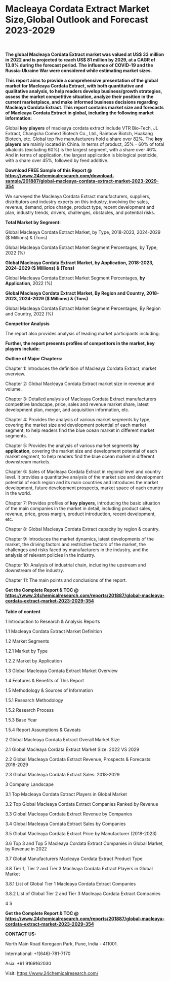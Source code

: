 <h1>Macleaya Cordata Extract Market Size,Global Outlook and Forecast 2023-2029</h1><br/><p><strong>The global Macleaya Cordata Extract market was valued at US$ 33 million in 2022 and is projected to reach US$ 81 million by 2029, at a <strong>CAGR</strong> of 13.8% during the forecast period. The influence of COVID-19 and the Russia-Ukraine War were considered while estimating market sizes.</strong></p><p><strong>This report aims to provide a comprehensive presentation of the global market for Macleaya Cordata Extract, with both quantitative and qualitative analysis, to help readers develop business/growth strategies, assess the market competitive situation, analyze their position in the current marketplace, and make informed business decisions regarding Macleaya Cordata Extract. This report contains market size and forecasts of Macleaya Cordata Extract in global, including the following market information:</strong></p><p>Global <strong>key players</strong> of macleaya cordata extract include VTR Bio-Tech, JL Extract, Changsha Comext Biotech Co., Ltd., Rainbow Biotch, Huakang Biotech, etc. Global top five manufacturers hold a share over 82%. The <strong>key players</strong> are mainly located in China. In terms of product, 35% - 60% of total alkaloids (excluding 60%) is the largest segment, with a share over 46%. And in terms of application, the largest application is biological pesticide, with a share over 45%, followed by feed additive.</p><div><b>Download FREE Sample of this Report @ <a href="https://www.24chemicalresearch.com/download-sample/201887/global-macleaya-cordata-extract-market-2023-2029-354">https://www.24chemicalresearch.com/download-sample/201887/global-macleaya-cordata-extract-market-2023-2029-354</a></b></div><p>We surveyed the Macleaya Cordata Extract manufacturers, suppliers, distributors and industry experts on this industry, involving the sales, revenue, demand, price change, product type, recent development and plan, industry trends, drivers, challenges, obstacles, and potential risks.</p><p><strong>Total Market by Segment:</strong></p><p>Global Macleaya Cordata Extract Market, by Type, 2018-2023, 2024-2029 ($ Millions) & (Tons)</p><p>Global Macleaya Cordata Extract Market Segment Percentages, by Type, 2022 (%)</p><p><strong>Global Macleaya Cordata Extract Market, <strong>by Application</strong>, 2018-2023, 2024-2029 ($ Millions) & (Tons)</strong></p><p>Global Macleaya Cordata Extract Market Segment Percentages, <strong>by Application</strong>, 2022 (%)</p><p><strong>Global Macleaya Cordata Extract Market, By Region and Country, 2018-2023, 2024-2029 ($ Millions) & (Tons)</strong></p><p>Global Macleaya Cordata Extract Market Segment Percentages, By Region and Country, 2022 (%)</p><p><strong>Competitor Analysis</strong></p><p>The report also provides analysis of leading market participants including:</p><p><strong>Further, the report presents profiles of competitors in the market, <strong>key players</strong> include:</strong></p><p><strong>Outline of Major Chapters:</strong></p><p>Chapter 1: Introduces the definition of Macleaya Cordata Extract, market overview.</p><p>Chapter 2: Global Macleaya Cordata Extract market size in revenue and volume.</p><p>Chapter 3: Detailed analysis of Macleaya Cordata Extract manufacturers competitive landscape, price, sales and revenue market share, latest development plan, merger, and acquisition information, etc.</p><p>Chapter 4: Provides the analysis of various market segments by type, covering the market size and development potential of each market segment, to help readers find the blue ocean market in different market segments.</p><p>Chapter 5: Provides the analysis of various market segments <strong>by application</strong>, covering the market size and development potential of each market segment, to help readers find the blue ocean market in different downstream markets.</p><p>Chapter 6: Sales of Macleaya Cordata Extract in regional level and country level. It provides a quantitative analysis of the market size and development potential of each region and its main countries and introduces the market development, future development prospects, market space of each country in the world.</p><p>Chapter 7: Provides profiles of <strong>key players</strong>, introducing the basic situation of the main companies in the market in detail, including product sales, revenue, price, gross margin, product introduction, recent development, etc.</p><p>Chapter 8: Global Macleaya Cordata Extract capacity by region & country.</p><p>Chapter 9: Introduces the market dynamics, latest developments of the market, the driving factors and restrictive factors of the market, the challenges and risks faced by manufacturers in the industry, and the analysis of relevant policies in the industry.</p><p>Chapter 10: Analysis of industrial chain, including the upstream and downstream of the industry.</p><p>Chapter 11: The main points and conclusions of the report.</p><div><b>Get the Complete Report & TOC @ <a href="https://www.24chemicalresearch.com/reports/201887/global-macleaya-cordata-extract-market-2023-2029-354">https://www.24chemicalresearch.com/reports/201887/global-macleaya-cordata-extract-market-2023-2029-354</a></b></div><br><b>Table of content</b><p>1 Introduction to Research & Analysis Reports<br />
 
  1.1 Macleaya Cordata Extract Market Definition<br />
 
  1.2 Market Segments<br />
 
  1.2.1 Market by Type<br />
 
  1.2.2 Market by Application<br />
 
  1.3 Global Macleaya Cordata Extract Market Overview<br />
 
  1.4 Features & Benefits of This Report<br />
 
  1.5 Methodology & Sources of Information<br />
 
  1.5.1 Research Methodology<br />
 
  1.5.2 Research Process<br />
 
  1.5.3 Base Year<br />
 
  1.5.4 Report Assumptions & Caveats<br />
 
 2 Global Macleaya Cordata Extract Overall Market Size<br />
 
  2.1 Global Macleaya Cordata Extract Market Size: 2022 VS 2029<br />
 
  2.2 Global Macleaya Cordata Extract Revenue, Prospects & Forecasts: 2018-2029<br />
 
  2.3 Global Macleaya Cordata Extract Sales: 2018-2029<br />
 
 3 Company Landscape<br />
 
  3.1 Top Macleaya Cordata Extract Players in Global Market<br />
 
  3.2 Top Global Macleaya Cordata Extract Companies Ranked by Revenue<br />
 
  3.3 Global Macleaya Cordata Extract Revenue by Companies<br />
 
  3.4 Global Macleaya Cordata Extract Sales by Companies<br />
 
  3.5 Global Macleaya Cordata Extract Price by Manufacturer (2018-2023)<br />
 
  3.6 Top 3 and Top 5 Macleaya Cordata Extract Companies in Global Market, by Revenue in 2022<br />
 
  3.7 Global Manufacturers Macleaya Cordata Extract Product Type<br />
 
  3.8 Tier 1, Tier 2 and Tier 3 Macleaya Cordata Extract Players in Global Market<br />
 
  3.8.1 List of Global Tier 1 Macleaya Cordata Extract Companies<br />
 
  3.8.2 List of Global Tier 2 and Tier 3 Macleaya Cordata Extract Companies<br />
 
 4 S<br><div><b>Get the Complete Report & TOC @ <a href="https://www.24chemicalresearch.com/reports/201887/global-macleaya-cordata-extract-market-2023-2029-354">https://www.24chemicalresearch.com/reports/201887/global-macleaya-cordata-extract-market-2023-2029-354</a></b></div></p>
 
 <b>CONTACT US:</b><br>
 
 North Main Road Koregaon Park, Pune, India - 411001.<br/>
 
 International: +1(646)-781-7170<br/>
 
 Asia: +91 9169162030<br/>
 
 Visit: <a href="https://www.24chemicalresearch.com/">https://www.24chemicalresearch.com/</a>
 
 <br>